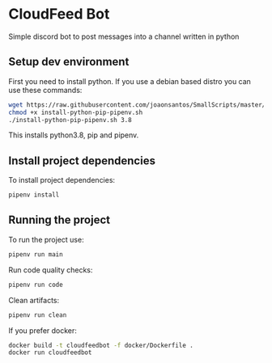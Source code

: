# CloudFeed Bot

Simple discord bot to post messages into a channel written in python

## Setup dev environment

First you need to install python. If you use a debian based distro you can use these commands:
```bash
wget https://raw.githubusercontent.com/joaonsantos/SmallScripts/master/install-python-pip-pipenv.sh
chmod +x install-python-pip-pipenv.sh
./install-python-pip-pipenv.sh 3.8
```

This installs python3.8, pip and pipenv.

## Install project dependencies

To install project dependencies:
```bash
pipenv install
```

## Running the project

To run the project use:
```bash
pipenv run main
```

Run code quality checks:
```bash
pipenv run code
```

Clean artifacts:
```bash
pipenv run clean
```

If you prefer docker:
```bash
docker build -t cloudfeedbot -f docker/Dockerfile .
docker run cloudfeedbot
```
